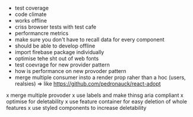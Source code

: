 - test coverage
- code climate
- works offline
- criss browser tests with test cafe
- performancre metrics
- make sure you don't have to recall data for every component
- should be able to develop offline
- import firebase package individually
- optimise tehe sht out of web fonts
- test coevrage for new provider pattern
- how is performance on new provoder pattern
- merge multiple consumer insto a render prop raher than a hoc (users, realsies) => like https://github.com/pedronauck/react-adopt

x merge multiple provoder
x use labels and make thinsg aria compliant
x optimise for deletability
x use feature container for easy deletion of whole features
x use styled components to increase deletability
